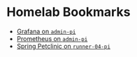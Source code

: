 # Homelab Bookmarks

- [Grafana on `admin-pi`](http://admin-pi.fritz.box:3000)
- [Prometheus on `admin-pi`](http://admin-pi.fritz.box:9090)
- [Spring Petclinic on `runner-04-pi`](http://runner-04-pi.fritz.box:8080)
